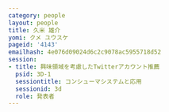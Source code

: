 ```yaml
---
category: people
layout: people
title: 久米 雄介
yomi: クメ ユウスケ
pageid: '4143'
emailhash: 4e076d09024d6c2c9078ac5955718d52
session:
- title: 興味領域を考慮したTwitterアカウント推薦
  psid: 3D-1
  sessiontitle: コンシューマシステムと応用
  sessionid: 3d
  role: 発表者
---
```

